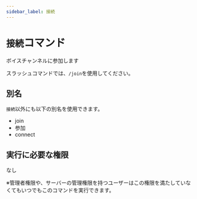 ```yaml
---
sidebar_label: 接続
---
```

# `接続`コマンド
ボイスチャンネルに参加します

スラッシュコマンドでは、`/join`を使用してください。

## 別名
`接続`以外にも以下の別名を使用できます。

- join
- 参加
- connect




## 実行に必要な権限
なし

※管理者権限や、サーバーの管理権限を持つユーザーはこの権限を満たしていなくてもいつでもこのコマンドを実行できます。
  
